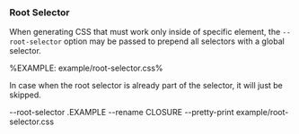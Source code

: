 ### Root Selector

When generating CSS that must work only inside of specific element, the `--root-selector` option may be passed to prepend all selectors with a global selector.

%EXAMPLE: example/root-selector.css%

In case when the root selector is already part of the selector, it will just be skipped.

<java jar="closure-stylesheets.jar" lang="css" console="closure-stylesheets">
  --root-selector .EXAMPLE --rename CLOSURE --pretty-print example/root-selector.css
</java>